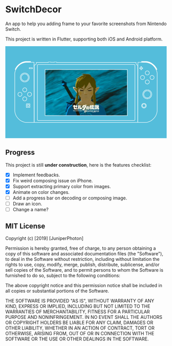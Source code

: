 # SwitchDecor

An app to help you adding frame to your favorite screenshots from Nintendo Switch.

This project is written in Flutter, supporting both iOS and Android platform.

![](./design/output.jpg)

## Progress

This project is still **under construction**, here is the features checklist:

* [x] Implement feedbacks.
* [x] Fix weird composing issue on iPhone.
* [x] Support extracting primary color from images.
* [x] Animate on color changes.
* [ ] Add a progress bar on decoding or composing image.
* [ ] Draw an icon.
* [ ] Change a name?

## MIT License

Copyright (c) [2019] [JuniperPhoton]

Permission is hereby granted, free of charge, to any person obtaining a copy
of this software and associated documentation files (the "Software"), to deal
in the Software without restriction, including without limitation the rights
to use, copy, modify, merge, publish, distribute, sublicense, and/or sell
copies of the Software, and to permit persons to whom the Software is
furnished to do so, subject to the following conditions:

The above copyright notice and this permission notice shall be included in all
copies or substantial portions of the Software.

THE SOFTWARE IS PROVIDED "AS IS", WITHOUT WARRANTY OF ANY KIND, EXPRESS OR
IMPLIED, INCLUDING BUT NOT LIMITED TO THE WARRANTIES OF MERCHANTABILITY,
FITNESS FOR A PARTICULAR PURPOSE AND NONINFRINGEMENT. IN NO EVENT SHALL THE
AUTHORS OR COPYRIGHT HOLDERS BE LIABLE FOR ANY CLAIM, DAMAGES OR OTHER
LIABILITY, WHETHER IN AN ACTION OF CONTRACT, TORT OR OTHERWISE, ARISING FROM,
OUT OF OR IN CONNECTION WITH THE SOFTWARE OR THE USE OR OTHER DEALINGS IN THE
SOFTWARE.
